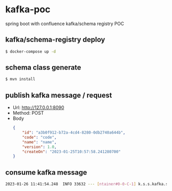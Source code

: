# kafka-poc

spring boot with confluence kafka/schema registry POC

## kafka/schema-registry deploy
```bash
$ docker-compose up -d
```

## schema class generate
```bash
$ mvn install
```

## publish kafka message / request
* Url: http://127.0.0.1:8090
* Method: POST
* Body
  ```json
  {
      "id": "a3b0f912-b72a-4cd4-8280-0db2740a644b",
      "code": "code",
      "name": "name",
      "version": 1.0,
      "createOn": "2023-01-25T10:57:58.241280700"
  }
  ```

## consume kafka message
```bash
2023-01-26 11:41:54.248  INFO 33632 --- [ntainer#0-0-C-1] k.s.s.kafka.service.ConsumerService      : {"id": a3b0f912-b72a-4cd4-8280-0db2740a644b, "code": "code", "name": "name", "version": 1.0, "createOn": "2023-01-25T10:57:58.241"}
```
